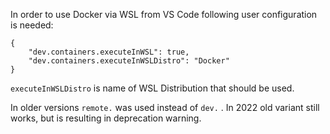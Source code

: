 In order to use Docker via WSL from VS Code following user configuration is needed:

    {
        "dev.containers.executeInWSL": true,
        "dev.containers.executeInWSLDistro": "Docker"
    }
    
`executeInWSLDistro` is name of WSL Distribution that should be used.

In older versions `remote.` was used instead of `dev.` . In 2022 old variant still works, but is resulting in deprecation warning.

